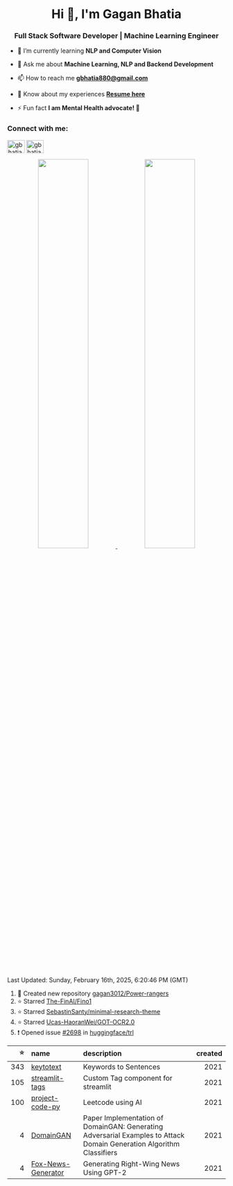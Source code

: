 <h1 align="center">Hi 👋, I'm Gagan Bhatia</h1>
<h3 align="center">Full Stack Software Developer | Machine Learning Engineer</h3>

- 🌱 I’m currently learning **NLP and Computer Vision**

- 💬 Ask me about **Machine Learning, NLP and Backend Development**

- 📫 How to reach me **gbhatia880@gmail.com**

- 📄 Know about my experiences [**Resume here**](https://drive.google.com/file/d/1IHd0CCh_PoQRnq8Njpgu_ENraGdsQ38d/view?usp=sharing)

- ⚡ Fun fact **I am Mental Health advocate! 🧠**

<h3 align="left">Connect with me:</h3>
<p align="left">
<a href="https://twitter.com/gbhatia30" target="blank"><img align="center" src="https://cdn.jsdelivr.net/npm/simple-icons@3.0.1/icons/twitter.svg" alt="gbhatia30" height="30" width="40" /></a>
<a href="https://linkedin.com/in/gbhatia30" target="blank"><img align="center" src="https://cdn.jsdelivr.net/npm/simple-icons@3.0.1/icons/linkedin.svg" alt="gbhatia30" height="30" width="40" /></a>
</p>

<p align="center">
<a href="https://github-readme-stats.vercel.app/api?username=gagan3012&count_private=true&show_icons=true&include_all_commits=false&hide_border=true&hide_title=true">
  <img width="48%"  src="https://github-readme-stats.vercel.app/api?username=gagan3012&count_private=true&show_icons=true&include_all_commits=false&hide_border=true&hide_title=true" />
</a>
<a href="https://github-readme-streak-stats.herokuapp.com/?user=gagan3012&hide_border=true">
  <img width="48%"  src="https://github-readme-streak-stats.herokuapp.com/?user=gagan3012&hide_border=true" />
</a>
</p>

<!--RECENT_ACTIVITY:last_update-->
Last Updated: Sunday, February 16th, 2025, 6:20:46 PM (GMT)
<!--RECENT_ACTIVITY:last_update_end-->
<!--RECENT_ACTIVITY:start-->

1. 📔 Created new repository [gagan3012/Power-rangers](https://github.com/gagan3012/Power-rangers)
2. ⭐ Starred [The-FinAI/Fino1](https://github.com/The-FinAI/Fino1)
3. ⭐ Starred [SebastinSanty/minimal-research-theme](https://github.com/SebastinSanty/minimal-research-theme)
4. ⭐ Starred [Ucas-HaoranWei/GOT-OCR2.0](https://github.com/Ucas-HaoranWei/GOT-OCR2.0)
5. ❗️ Opened issue [#2698](https://github.com/huggingface/trl/issues/2698) in [huggingface/trl](https://github.com/huggingface/trl)
<!--RECENT_ACTIVITY:end-->

<!-- BEGIN LIST -->
|   ⭐ | name                                                                  | description                                                                                                          |   created |
|-----:|:----------------------------------------------------------------------|:---------------------------------------------------------------------------------------------------------------------|----------:|
|  343 | [keytotext](https://github.com/gagan3012/keytotext)                   | Keywords to Sentences                                                                                                |      2021 |
|  105 | [streamlit-tags](https://github.com/gagan3012/streamlit-tags)         | Custom Tag component for streamlit                                                                                   |      2021 |
|  100 | [project-code-py](https://github.com/gagan3012/project-code-py)       | Leetcode using AI                                                                                                    |      2021 |
|    4 | [DomainGAN](https://github.com/gagan3012/DomainGAN)                   | Paper Implementation of DomainGAN: Generating Adversarial Examples to Attack Domain Generation Algorithm Classifiers |      2021 |
|    4 | [Fox-News-Generator](https://github.com/gagan3012/Fox-News-Generator) | Generating Right-Wing News Using GPT-2                                                                               |      2021 |
<!-- END LIST -->
